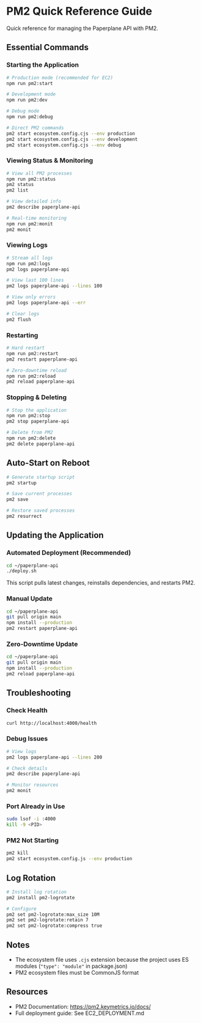 # PM2 Quick Reference Guide

Quick reference for managing the Paperplane API with PM2.

## Essential Commands

### Starting the Application

```bash
# Production mode (recommended for EC2)
npm run pm2:start

# Development mode
npm run pm2:dev

# Debug mode
npm run pm2:debug

# Direct PM2 commands
pm2 start ecosystem.config.cjs --env production
pm2 start ecosystem.config.cjs --env development
pm2 start ecosystem.config.cjs --env debug
```

### Viewing Status & Monitoring

```bash
# View all PM2 processes
npm run pm2:status
pm2 status
pm2 list

# View detailed info
pm2 describe paperplane-api

# Real-time monitoring
npm run pm2:monit
pm2 monit
```

### Viewing Logs

```bash
# Stream all logs
npm run pm2:logs
pm2 logs paperplane-api

# View last 100 lines
pm2 logs paperplane-api --lines 100

# View only errors
pm2 logs paperplane-api --err

# Clear logs
pm2 flush
```

### Restarting

```bash
# Hard restart
npm run pm2:restart
pm2 restart paperplane-api

# Zero-downtime reload
npm run pm2:reload
pm2 reload paperplane-api
```

### Stopping & Deleting

```bash
# Stop the application
npm run pm2:stop
pm2 stop paperplane-api

# Delete from PM2
npm run pm2:delete
pm2 delete paperplane-api
```

## Auto-Start on Reboot

```bash
# Generate startup script
pm2 startup

# Save current processes
pm2 save

# Restore saved processes
pm2 resurrect
```

## Updating the Application

### Automated Deployment (Recommended)
```bash
cd ~/paperplane-api
./deploy.sh
```

This script pulls latest changes, reinstalls dependencies, and restarts PM2.

### Manual Update
```bash
cd ~/paperplane-api
git pull origin main
npm install --production
pm2 restart paperplane-api
```

### Zero-Downtime Update
```bash
cd ~/paperplane-api
git pull origin main
npm install --production
pm2 reload paperplane-api
```

## Troubleshooting

### Check Health
```bash
curl http://localhost:4000/health
```

### Debug Issues
```bash
# View logs
pm2 logs paperplane-api --lines 200

# Check details
pm2 describe paperplane-api

# Monitor resources
pm2 monit
```

### Port Already in Use
```bash
sudo lsof -i :4000
kill -9 <PID>
```

### PM2 Not Starting
```bash
pm2 kill
pm2 start ecosystem.config.js --env production
```

## Log Rotation

```bash
# Install log rotation
pm2 install pm2-logrotate

# Configure
pm2 set pm2-logrotate:max_size 10M
pm2 set pm2-logrotate:retain 7
pm2 set pm2-logrotate:compress true
```

## Notes

- The ecosystem file uses `.cjs` extension because the project uses ES modules (`"type": "module"` in package.json)
- PM2 ecosystem files must be CommonJS format

## Resources

- PM2 Documentation: https://pm2.keymetrics.io/docs/
- Full deployment guide: See EC2_DEPLOYMENT.md
